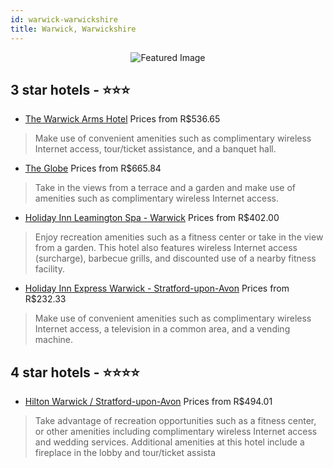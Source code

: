 ```yaml
---
id: warwick-warwickshire
title: Warwick, Warwickshire
---
```


<center><img src="https://i.travelapi.com/hotels/1000000/20000/10500/10444/41bd1c00_z.jpg" alt="Featured Image" /></center>


##  3 star hotels - ⭐️⭐️⭐️

-    [The Warwick Arms Hotel](https://us.hurb.com/hotels/warwick/the-warwick-arms-hotel-JNP-JP040583?cmp=18055) Prices from R$536.65
   > Make use of convenient amenities such as complimentary wireless Internet access, tour/ticket assistance, and a banquet hall.
-    [The Globe](https://us.hurb.com/hotels/warwick/the-globe-JNP-JP562448?cmp=18055) Prices from R$665.84
   > Take in the views from a terrace and a garden and make use of amenities such as complimentary wireless Internet access.
-    [Holiday Inn Leamington Spa - Warwick](https://us.hurb.com/hotels/warwick/holiday-inn-leamington-spa-warwick-JNP-JP183512?cmp=18055) Prices from R$402.00
   > Enjoy recreation amenities such as a fitness center or take in the view from a garden. This hotel also features wireless Internet access (surcharge), barbecue grills, and discounted use of a nearby fitness facility.
-    [Holiday Inn Express Warwick - Stratford-upon-Avon](https://us.hurb.com/hotels/warwick/holiday-inn-express-warwick-stratford-upon-avon-JNP-JP737593?cmp=18055) Prices from R$232.33
   > Make use of convenient amenities such as complimentary wireless Internet access, a television in a common area, and a vending machine.

##  4 star hotels - ⭐️⭐️⭐️⭐️

-    [Hilton Warwick / Stratford-upon-Avon](https://us.hurb.com/hotels/warwick/hilton-warwick-stratford-upon-avon-JNP-JP747664?cmp=18055) Prices from R$494.01
   > Take advantage of recreation opportunities such as a fitness center, or other amenities including complimentary wireless Internet access and wedding services. Additional amenities at this hotel include a fireplace in the lobby and tour/ticket assista
